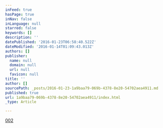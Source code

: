 ```yaml
---
inFeed: true
hasPage: true
inNav: false
inLanguage: null
starred: false
keywords: []
description: ''
datePublished: '2016-01-23T06:58:40.522Z'
dateModified: '2016-01-14T01:09:43.013Z'
authors: []
publisher:
  name: null
  domain: null
  url: null
  favicon: null
title: ''
author: []
sourcePath: _posts/2016-01-23-1a9baa79-069b-4378-8e20-54702aea4911.md
published: true
url: 1a9baa79-069b-4378-8e20-54702aea4911/index.html
_type: Article

---
```

[002][0]

[0]: https://youtu.be/mEFvDi2SGHA